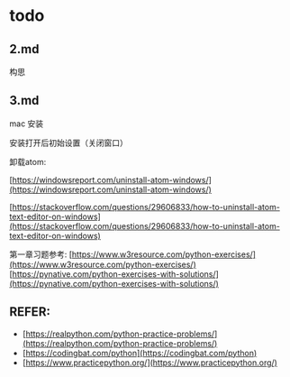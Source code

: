 # todo

## 2.md

构思

## 3.md

mac 安装

安装打开后初始设置（关闭窗口）

卸载atom:

[https://windowsreport.com/uninstall-atom-windows/](https://windowsreport.com/uninstall-atom-windows/)

[https://stackoverflow.com/questions/29606833/how-to-uninstall-atom-text-editor-on-windows](https://stackoverflow.com/questions/29606833/how-to-uninstall-atom-text-editor-on-windows)

第一章习题参考: [https://www.w3resource.com/python-exercises/](https://www.w3resource.com/python-exercises/) [https://pynative.com/python-exercises-with-solutions/](https://pynative.com/python-exercises-with-solutions/)

## REFER:

* [https://realpython.com/python-practice-problems/](https://realpython.com/python-practice-problems/)
* [https://codingbat.com/python](https://codingbat.com/python)
* [https://www.practicepython.org/](https://www.practicepython.org/)

